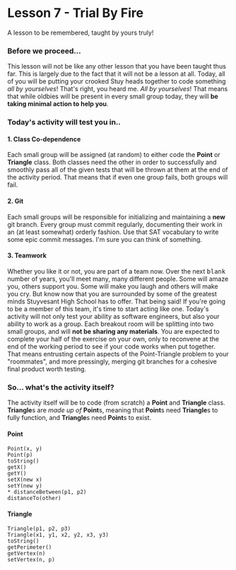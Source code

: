 # Lesson 7 - Trial By Fire
A lesson to be remembered, taught by yours truly!

### Before we proceed...
This lesson will not be like any other lesson that you have been taught thus far. This is largely due to the fact that it will not be a lesson at all. Today, all of you will be putting your crooked Stuy heads together to code something *all by yourselves*! That's right, you heard me. *All by yourselves*! That means that while oldbies will be present in every small group today, they will **be taking minimal action to help you**.

### Today's activity will test you in..
#### 1. Class Co-dependence
Each small group will be assigned (at random) to either code the **Point** or **Triangle** class. Both classes need the other in order to successfully and smoothly pass all of the given tests that will be thrown at them at the end of the activity period. That means that if even one group fails, both groups will fail.
#### 2. Git
Each small groups will be responsible for initializing and maintaining a **new** git branch. Every group must commit regularly, documenting their work in an (at least somewhat) orderly fashion. Use that SAT vocabulary to write some epic commit messages. I'm sure you can think of something.
#### 3. Teamwork
Whether you like it or not, you are part of a team now. Over the next <kbd>blank</kbd> number of years, you'll meet many, many different people. Some will amaze you, others support you. Some will make you laugh and others will make you cry. But know now that you are surrounded by some of the greatest minds Stuyvesant High School has to offer. That being said! If you're going to be a member of this team, it's time to start acting like one. Today's activity will not only test your ability as software engineers, but also your ability to work as a group. Each breakout room will be splitting into two small groups, and will **not be sharing any materials**. You are expected to complete your half of the exercise on your own, only to reconvene at the end of the working period to see if your code works when put together. That means entrusting certain aspects of the Point-Triangle problem to your "roommates", and more pressingly, merging git branches for a cohesive final product worth testing.

### So... what's the activity itself?
The activity itself will be to code (from scratch) a **Point** and **Triangle** class. **Triangle**s are *made up of* **Point**s, meaning that **Point**s need **Triangle**s to fully function, and **Triangle**s need **Point**s to exist.

#### Point
```
Point(x, y)
Point(p)
toString()
getX()
getY()
setX(new x)
setY(new y)
* distanceBetween(p1, p2)
distanceTo(other)
```

#### Triangle
```
Triangle(p1, p2, p3)
Triangle(x1, y1, x2, y2, x3, y3)
toString()
getPerimeter()
getVertex(n)
setVertex(n, p)
```
